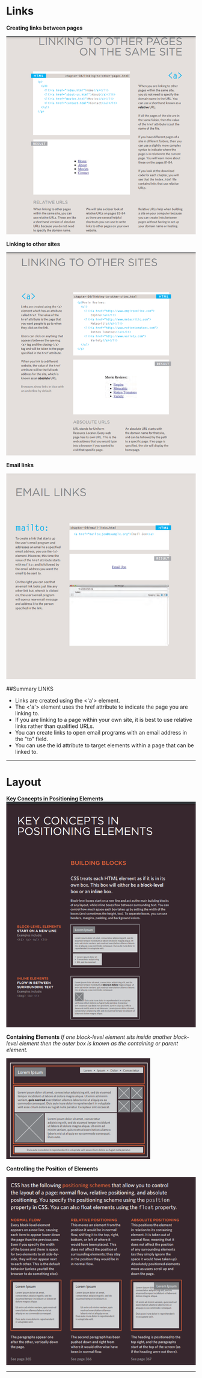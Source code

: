 # Links

**Creating links between pages**



![dd](2.1.png)


**Linking to other sites**

![dd](2.2.png)


**Email links**


![dd](2.3.png)



##Summary LINKS
- Links are created using the <'a'> element.
- The <'a'> element uses the href attribute to indicate the page you are linking to.
- If you are linking to a page within your own site, it is best to use relative links rather than qualified URLs.
- You can create links to open email programs with an email address in the "to" field.
- You can use the id attribute to target elements within a page that can be linked to.



-------------------------------------------------------------


# Layout

**Key Concepts in Positioning Elements**
![dd](2.4.png)


**Containing Elements**
_If one block-level element sits inside another block-level element then the outer box is known as the containing or parent element._

![dd](2.5.png)


**Controlling the Position of Elements**

![dd](2.6.png)


--------------------------------------------------------------


